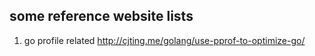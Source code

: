 ## some reference website lists
1. go profile related
http://cjting.me/golang/use-pprof-to-optimize-go/
